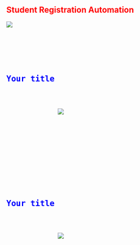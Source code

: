 <h2 style="color:red;">Student Registration Automation</h2>
<a href="https://hizliresim.com/2JpRYA"><img src="https://i.hizliresim.com/2JpRYA.png"></a>
<pre>
    <div class="container">
        <div class="block two first">
            <h2 style="color:blue;">Your title</h2>
            <div class="wrap">
                <a href="https://hizliresim.com/0E3a2B"><img src="https://i.hizliresim.com/0E3a2B.png"></a>
            </div>
        </div>
    </div>
</pre>

<pre>
    <div class="container">
        <div class="block two first">
            <h2 style="color:blue;">Your title</h2>
            <div class="wrap">
                <a href="https://hizliresim.com/2JpRYA"><img src="https://i.hizliresim.com/2JpRYA.png"></a>
            </div>
        </div>
    </div>
</pre>
